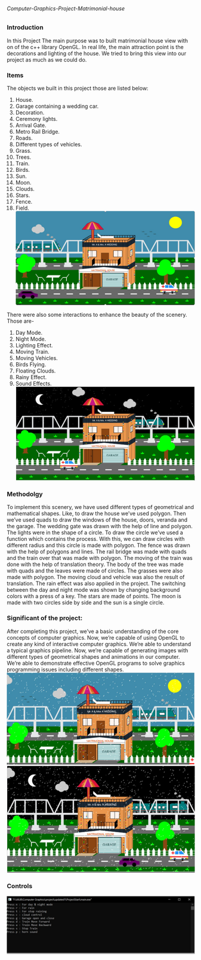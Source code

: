 ###### Computer-Graphics-Project-Matrimonial-house

### Introduction

In this Project The main purpose was to built matrimonial house view with on of the c++ library OpenGL. In real life, the main attraction point is the decorations and lighting of the house. We tried to bring this view into our project as much as we could do.

### Items

The objects we built in this project those are listed below:

1. House.
2. Garage containing a wedding car.
3. Decoration.
4. Ceremony lights.
5. Arrival Gate.
6. Metro Rail Bridge.
7. Roads.
8. Different types of vehicles.
9. Grass.
10. Trees.
11. Train.
12. Birds.
13. Sun.
14. Moon.
15. Clouds.
16. Stars.
17. Fence.
18. Field.
    <br/>
    ![VIEW!](images/1.jpg)

There were also some interactions to enhance the beauty of the scenery. Those are-

1. Day Mode.
2. Night Mode.
3. Lighting Effect.
4. Moving Train.
5. Moving Vehicles.
6. Birds Flying.
7. Floating Clouds.
8. Rainy Effect.
9. Sound Effects.
   ![VIEW!](images/2.jpg)
   <br/>

### Methodolgy

To implement this scenery, we have used different types of geometrical and mathematical shapes. Like, to draw the house we’ve used polygon. Then we’ve used quads to draw the windows of the house, doors, veranda and the garage. The wedding gate was drawn with the help of line and polygon. The lights were in the shape of a circle. To draw the circle we’ve used a function which contains the process. With this, we can draw circles with different radius and this circle is made with polygon. The fence was drawn with the help of polygons and lines. The rail bridge was made with quads and the train over that was made with polygon. The moving of the train was done with the help of translation theory. The body of the tree was made with quads and the leaves were made of circles. The grasses were also made with polygon. The moving cloud and vehicle was also the result of translation. The rain effect was also applied in the project. The switching between the day and night mode was shown by changing background colors with a press of a key. The stars are made of points. The moon is made with two circles side by side and the sun is a single circle.
<br/>

### Significant of the project:

After completing this project, we’ve a basic understanding of the core concepts of computer graphics. Now, we’re capable of using OpenGL to create any kind of interactive computer graphics. We’re able to understand a typical graphics pipeline. Now, we’re capable of generating images with different types of geometrical shapes and animations in our computer. We’re able to demonstrate effective OpenGL programs to solve graphics programming issues including different shapes.
<br/>
![VIEW!](images/3.jpg)
<br/>
![VIEW!](images/4.jpg)
<br/>

### Controls

![VIEW!](images/5.jpg)
